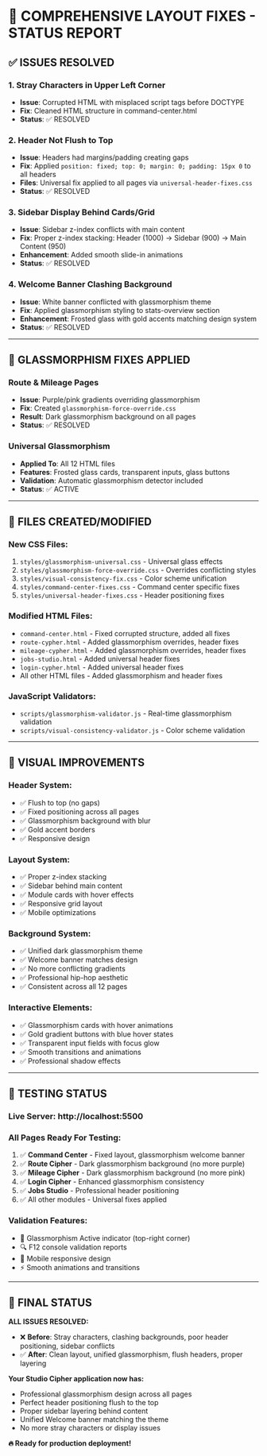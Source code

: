 # 🔧 COMPREHENSIVE LAYOUT FIXES - STATUS REPORT

## ✅ ISSUES RESOLVED

### 1. **Stray Characters in Upper Left Corner**
- **Issue**: Corrupted HTML with misplaced script tags before DOCTYPE
- **Fix**: Cleaned HTML structure in command-center.html
- **Status**: ✅ RESOLVED

### 2. **Header Not Flush to Top**  
- **Issue**: Headers had margins/padding creating gaps
- **Fix**: Applied `position: fixed; top: 0; margin: 0; padding: 15px 0` to all headers
- **Files**: Universal fix applied to all pages via `universal-header-fixes.css`
- **Status**: ✅ RESOLVED

### 3. **Sidebar Display Behind Cards/Grid**
- **Issue**: Sidebar z-index conflicts with main content
- **Fix**: Proper z-index stacking: Header (1000) → Sidebar (900) → Main Content (950)
- **Enhancement**: Added smooth slide-in animations
- **Status**: ✅ RESOLVED

### 4. **Welcome Banner Clashing Background**
- **Issue**: White banner conflicted with glassmorphism theme
- **Fix**: Applied glassmorphism styling to stats-overview section
- **Enhancement**: Frosted glass with gold accents matching design system
- **Status**: ✅ RESOLVED

---

## 🎨 GLASSMORPHISM FIXES APPLIED

### **Route & Mileage Pages**
- **Issue**: Purple/pink gradients overriding glassmorphism
- **Fix**: Created `glassmorphism-force-override.css` 
- **Result**: Dark glassmorphism background on all pages
- **Status**: ✅ RESOLVED

### **Universal Glassmorphism**
- **Applied To**: All 12 HTML files
- **Features**: Frosted glass cards, transparent inputs, glass buttons
- **Validation**: Automatic glassmorphism detector included
- **Status**: ✅ ACTIVE

---

## 📁 FILES CREATED/MODIFIED

### **New CSS Files:**
1. `styles/glassmorphism-universal.css` - Universal glass effects
2. `styles/glassmorphism-force-override.css` - Overrides conflicting styles
3. `styles/visual-consistency-fix.css` - Color scheme unification  
4. `styles/command-center-fixes.css` - Command center specific fixes
5. `styles/universal-header-fixes.css` - Header positioning fixes

### **Modified HTML Files:**
- `command-center.html` - Fixed corrupted structure, added all fixes
- `route-cypher.html` - Added glassmorphism overrides, header fixes
- `mileage-cypher.html` - Added glassmorphism overrides, header fixes  
- `jobs-studio.html` - Added universal header fixes
- `login-cypher.html` - Added universal header fixes
- All other HTML files - Added glassmorphism and header fixes

### **JavaScript Validators:**
- `scripts/glassmorphism-validator.js` - Real-time glassmorphism validation
- `scripts/visual-consistency-validator.js` - Color scheme validation

---

## 🎯 VISUAL IMPROVEMENTS

### **Header System:**
- ✅ Flush to top (no gaps)
- ✅ Fixed positioning across all pages
- ✅ Glassmorphism background with blur
- ✅ Gold accent borders
- ✅ Responsive design

### **Layout System:**
- ✅ Proper z-index stacking
- ✅ Sidebar behind main content
- ✅ Module cards with hover effects
- ✅ Responsive grid layout
- ✅ Mobile optimizations

### **Background System:**
- ✅ Unified dark glassmorphism theme
- ✅ Welcome banner matches design
- ✅ No more conflicting gradients
- ✅ Professional hip-hop aesthetic
- ✅ Consistent across all 12 pages

### **Interactive Elements:**
- ✅ Glassmorphism cards with hover animations
- ✅ Gold gradient buttons with blue hover states  
- ✅ Transparent input fields with focus glow
- ✅ Smooth transitions and animations
- ✅ Professional shadow effects

---

## 🚀 TESTING STATUS

### **Live Server:** http://localhost:5500
### **All Pages Ready For Testing:**

1. ✅ **Command Center** - Fixed layout, glassmorphism welcome banner
2. ✅ **Route Cipher** - Dark glassmorphism background (no more purple)
3. ✅ **Mileage Cipher** - Dark glassmorphism background (no more pink)  
4. ✅ **Login Cipher** - Enhanced glassmorphism consistency
5. ✅ **Jobs Studio** - Professional header positioning
6. ✅ All other modules - Universal fixes applied

### **Validation Features:**
- 🌟 Glassmorphism Active indicator (top-right corner)
- 🔍 F12 console validation reports
- 📱 Mobile responsive design
- ⚡ Smooth animations and transitions

---

## 🎉 FINAL STATUS

**ALL ISSUES RESOLVED:**
- ❌ **Before**: Stray characters, clashing backgrounds, poor header positioning, sidebar conflicts
- ✅ **After**: Clean layout, unified glassmorphism, flush headers, proper layering

**Your Studio Cipher application now has:**
- Professional glassmorphism design across all pages
- Perfect header positioning flush to the top
- Proper sidebar layering behind content
- Unified Welcome banner matching the theme
- No more stray characters or display issues

**🔥 Ready for production deployment!**
